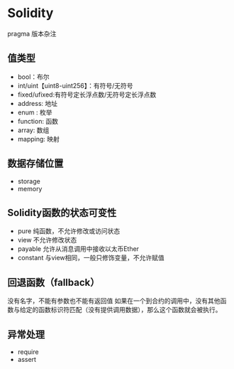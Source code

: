 # Solidity

pragma 版本杂注

## 值类型
- bool：布尔
- int/uint【uint8-uint256】：有符号/无符号
- fixed/ufixed:有符号定长浮点数/无符号定长浮点数
- address: 地址
- enum : 枚举
- function: 函数
- array: 数组
- mapping: 映射

## 数据存储位置
- storage
- memory

## Solidity函数的状态可变性
- pure 纯函数，不允许修改或访问状态
- view 不允许修改状态
- payable 允许从消息调用中接收以太币Ether
- constant 与view相同，一般只修饰变量，不允许赋值

## 回退函数（fallback）
没有名字，不能有参数也不能有返回值
如果在一个到合约的调用中，没有其他函数与给定的函数标识符匹配（没有提供调用数据），那么这个函数就会被执行。

## 异常处理
- require
- assert

